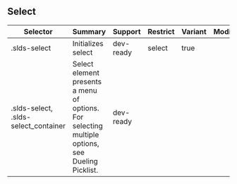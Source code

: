 

## Select

| Selector | Summary | Support | Restrict | Variant | Modifier |
|-------|-------|-------|-------|-------|-------|
| .slds-select | Initializes select | dev-ready | select | true |   |
| .slds-select, .slds-select_container | Select element presents a menu of options. For selecting multiple options, see Dueling Picklist. | dev-ready |   |   |   |